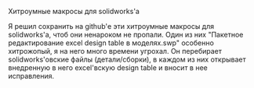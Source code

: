 ﻿Хитроумные макросы для solidworks'а

Я решил сохранить на github'е эти хитроумные макросы для solidworks'а, чтоб они ненароком не пропали.
Один из них "Пакетное редактирование excel design table в моделях.swp" особенно хитрожопый, я на него много времени угрохал.
Он перебирает solidworks'овские файлы (детали/сборки), в каждом из них открывает внедренную в него excel'вскую design table и вносит в нее исправления.